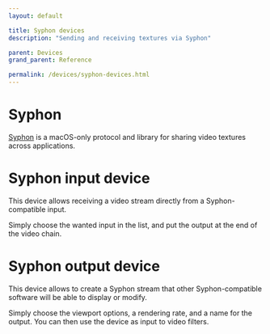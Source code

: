 ```yaml
---
layout: default

title: Syphon devices
description: "Sending and receiving textures via Syphon"

parent: Devices
grand_parent: Reference

permalink: /devices/syphon-devices.html
---
```


# Syphon

[Syphon](http://syphon.v002.info/) is a macOS-only protocol and library for sharing video textures across applications. 

# Syphon input device

This device allows receiving a video stream directly from a Syphon-compatible input.

Simply choose the wanted input in the list, and put the output at the end of the video chain.

# Syphon output device

This device allows to create a Syphon stream that other Syphon-compatible software will be able to display or modify.

Simply choose the viewport options, a rendering rate, and a name for the output. You can then use the device as input to video filters.
